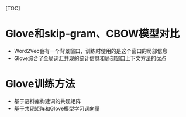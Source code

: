 [TOC]
# Glove和skip-gram、CBOW模型对比
* Word2Vec会有一个背景窗口，训练时使用的是这个窗口的局部信息
* Glove综合了全局词汇共现的统计信息和局部窗口上下文方法的优点

# Glove训练方法
* 基于语料库构建词的共现矩阵
* 基于共现矩阵和Glove模型学习词向量
